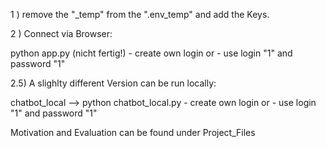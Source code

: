 1 ) remove the "_temp" from the ".env_temp" and add the Keys.  



2 ) Connect via Browser:

python app.py (nicht fertig!) 
    - create own login or
    - use login "1" and password "1"


2.5) A slighlty different Version can be run locally: 

chatbot_local --> python chatbot_local.py 
    - create own login or
    - use login "1" and password "1"


Motivation and Evaluation can be found under Project_Files
